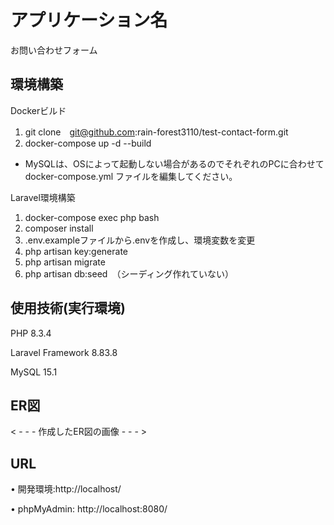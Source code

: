 # アプリケーション名
お問い合わせフォーム
## 環境構築
Dockerビルド
1. git clone　git@github.com:rain-forest3110/test-contact-form.git
2. docker-compose up -d --build
* MySQLは、OSによって起動しない場合があるのでそれぞれのPCに合わせて docker-compose.yml ファイルを編集してください。

Laravel環境構築
1. docker-compose exec php bash
2. composer install
3. .env.exampleファイルから.envを作成し、環境変数を変更
4. php artisan key:generate
5. php artisan migrate
6. php artisan db:seed　（シーディング作れていない）

## 使用技術(実行環境)
PHP 8.3.4

Laravel Framework 8.83.8

MySQL 15.1

## ER図
< - - - 作成したER図の画像 - - - >

## URL
• 開発環境:http://localhost/

• phpMyAdmin: http://localhost:8080/
